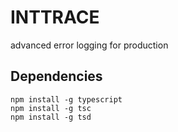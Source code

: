 # INTTRACE
advanced error logging for production

## Dependencies
```
npm install -g typescript
npm install -g tsc
npm install -g tsd
```